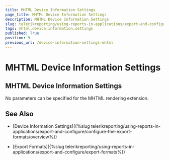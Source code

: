 ```yaml
---
title: MHTML Device Information Settings
page_title: MHTML Device Information Settings 
description: MHTML Device Information Settings
slug: telerikreporting/using-reports-in-applications/export-and-configure/configure-the-export-formats/mhtml-device-information-settings
tags: mhtml,device,information,settings
published: True
position: 9
previous_url: /device-information-settings-mhtml
---
```


# MHTML Device Information Settings

## MHTML Device Information Settings

No parameters can be specified for the MHTML rendering extension.

## See Also

* [Device Information Settings]({%slug telerikreporting/using-reports-in-applications/export-and-configure/configure-the-export-formats/overview%})

* [Export Formats]({%slug telerikreporting/using-reports-in-applications/export-and-configure/export-formats%})
